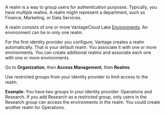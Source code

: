 
A realm is a way to group users for authentication purposes. Typically, you have multiple realms. A realm might represent a department, such as Finance, Marketing, or Data Services.

A realm consists of one or more VantageCloud Lake [Environments](sbt1640280496980.md). An environment can be in only one realm.

For the first identity provider you configure, Vantage creates a realm automatically. That is your default realm. You associate it with one or more environments. You can create additional realms and associate each one with one or more environments.

Go to **Organization**, then **Access Management**, then **Realms**.

Use restricted groups from your identity provider to limit access to the realm.

**Example:** You have two groups in your identity provider: Operations and Research. If you add Research as a restricted group, only users in the Research group can access the environments in the realm. You could create another realm for Operations.

